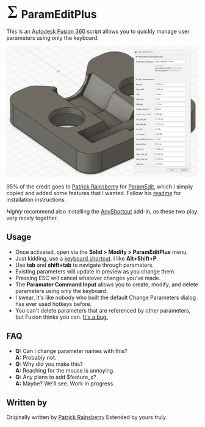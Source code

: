 # ![](./resources/32x32.png) ParamEditPlus

This is an [Autodesk Fusion 360](http://fusion360.autodesk.com/) script allows you to quickly manage  user parameters using only the keyboard.

![Change Parameters](./resources/cover_image.png)

95% of the credit goes to [Patrick Rainsberry](https://twitter.com/prrainsberry) for [ParamEdit](https://github.com/tapnair/ParamEdit), which I simply copied and added some features that I wanted. Follow his [readme](https://github.com/tapnair/ParamEdit#readme) for installation instructions.

*Highly* recommend also installing the [AnyShortcut](https://github.com/thomasa88/AnyShortcut) add-in, as these two play very nicely together.

## Usage

* Once activated, open via the **Solid > Modify > ParamEditPlus** menu.
* Just kidding, use a [keyboard shortcut](https://github.com/thomasa88/AnyShortcut). I like **Alt+Shift+P**.
* Use **tab** and **shift+tab** to navigate through parameters.
* Existing parameters will update in preview as you change them.
* Pressing ESC will cancel whatever changes you've made.
* The **Paramater Command Input** allows you to create, modify, and delete parameters using only the keyboard.
* I swear, it's like nobody who built the default Change Parameters dialog has ever used hotkeys before.
* You can't delete parameters that are referenced by other parameters, but Fusion thinks you can. [It's a bug.](https://help.autodesk.com/view/fusion360/ENU/?guid=GUID-5f76a1ac-68fd-45da-bc7d-9bec963d775d)

## FAQ

* **Q:** Can I change parameter names with this? \
  **A:** Probably not.
* **Q:** Why did you make this? \
  **A:** Reaching for the mouse is annoying.
* **Q:** Any plans to add $feature_x? \
  **A:** Maybe? We'll see. Work in progress.

## Written by

Originally written by [Patrick Rainsberry](https://twitter.com/prrainsberry)
Extended by yours truly.


